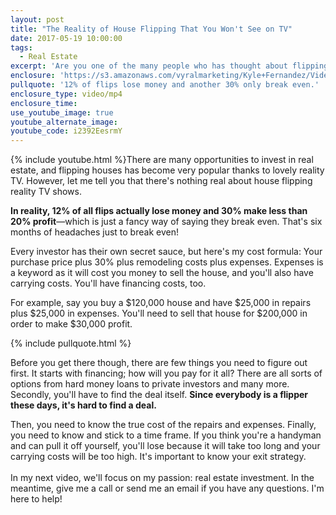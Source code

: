 ```yaml
---
layout: post
title: "The Reality of House Flipping That You Won't See on TV"
date: 2017-05-19 10:00:00
tags:
  - Real Estate
excerpt: 'Are you one of the many people who has thought about flipping a house? It can be a good way to make money, but the reality of it all is nothing like what you see on TV.'
enclosure: 'https://s3.amazonaws.com/vyralmarketing/Kyle+Fernandez/Videos/May+17/St.+Louis+County+Real+Estate-+The+Reality+of+House+Flipping.mp4'
pullquote: '12% of flips lose money and another 30% only break even.'
enclosure_type: video/mp4
enclosure_time:
use_youtube_image: true
youtube_alternate_image:
youtube_code: i2392EesrmY
---
```



{% include youtube.html %}There are many opportunities to invest in real estate, and flipping houses has become very popular thanks to lovely reality TV. However, let me tell you that there's nothing real about house flipping reality TV shows.

**In reality, 12% of all flips actually lose money and 30% make less than 20% profit**—which is just a fancy way of saying they break even. That's six months of headaches just to break even!

Every investor has their own secret sauce, but here's my cost formula: Your purchase price plus 30% plus remodeling costs plus expenses. Expenses is a keyword as it will cost you money to sell the house, and you'll also have carrying costs. You'll have financing costs, too.

For example, say you buy a $120,000 house and have $25,000 in repairs plus $25,000 in expenses. You'll need to sell that house for $200,000 in order to make $30,000 profit.

{% include pullquote.html %}

Before you get there though, there are few things you need to figure out first. It starts with financing; how will you pay for it all? There are all sorts of options from hard money loans to private investors and many more. Secondly, you'll have to find the deal itself. **Since everybody is a flipper these days, it's hard to find a deal.**

Then, you need to know the true cost of the repairs and expenses. Finally, you need to know and stick to a time frame. If you think you're a handyman and can pull it off yourself, you'll lose because it will take too long and your carrying costs will be too high. It's important to know your exit strategy.
<br>
<br>In my next video, we'll focus on my passion: real estate investment. In the meantime, give me a call or send me an email if you have any questions. I'm here to help!
